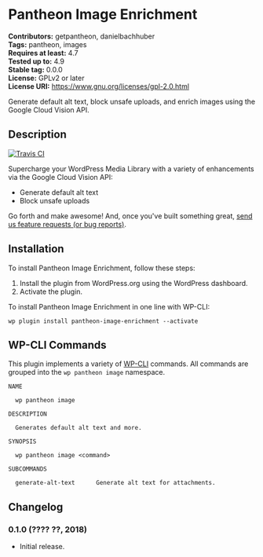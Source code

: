 # Pantheon Image Enrichment #
**Contributors:** getpantheon, danielbachhuber  
**Tags:** pantheon, images  
**Requires at least:** 4.7  
**Tested up to:** 4.9  
**Stable tag:** 0.0.0  
**License:** GPLv2 or later  
**License URI:** https://www.gnu.org/licenses/gpl-2.0.html  

Generate default alt text, block unsafe uploads, and enrich images using the Google Cloud Vision API.

## Description ##

[![Travis CI](https://travis-ci.org/danielbachhuber/pantheon-image-enrichment.svg?branch=master)](https://travis-ci.org/danielbachhuber/pantheon-image-enrichment)

Supercharge your WordPress Media Library with a variety of enhancements via the Google Cloud Vision API:

* Generate default alt text
* Block unsafe uploads

Go forth and make awesome! And, once you've built something great, [send us feature requests (or bug reports)](https://github.com/danielbachhuber/pantheon-image-enrichment/issues).

## Installation ##

To install Pantheon Image Enrichment, follow these steps:

1. Install the plugin from WordPress.org using the WordPress dashboard.
2. Activate the plugin.

To install Pantheon Image Enrichment in one line with WP-CLI:

    wp plugin install pantheon-image-enrichment --activate

## WP-CLI Commands ##

This plugin implements a variety of [WP-CLI](https://wp-cli.org) commands. All commands are grouped into the `wp pantheon image` namespace.

    NAME
    
      wp pantheon image
    
    DESCRIPTION
    
      Generates default alt text and more.
    
    SYNOPSIS
    
      wp pantheon image <command>
    
    SUBCOMMANDS
    
      generate-alt-text      Generate alt text for attachments.

## Changelog ##

### 0.1.0 (???? ??, 2018) ###
* Initial release.
